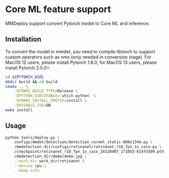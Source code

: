 # Core ML feature support

MMDeploy support convert Pytorch model to Core ML and inference.

## Installation

To convert the model in mmdet, you need to compile libtorch to support custom operators such as nms (only needed in conversion stage). For MacOS 12 users, please install Pytorch 1.8.0, for MacOS 13 users, please install Pytorch 2.0.0+.

```bash
cd ${PYTORCH_DIR}
mkdir build && cd build
cmake .. \
    -DCMAKE_BUILD_TYPE=Release \
    -DPYTHON_EXECUTABLE=`which python` \
    -DCMAKE_INSTALL_PREFIX=install \
    -DDISABLE_SVE=ON
make install
```

## Usage

```bash
python tools/deploy.py \
    configs/mmdet/detection/detection_coreml_static-800x1344.py \
    /mmdetection_dir/configs/retinanet/retinanet_r18_fpn_1x_coco.py \
    /checkpoint/retinanet_r18_fpn_1x_coco_20220407_171055-614fd399.pth \
    /mmdetection_dir/demo/demo.jpg \
    --work-dir work_dir/retinanet \
    --device cpu \
    --dump-info
```
